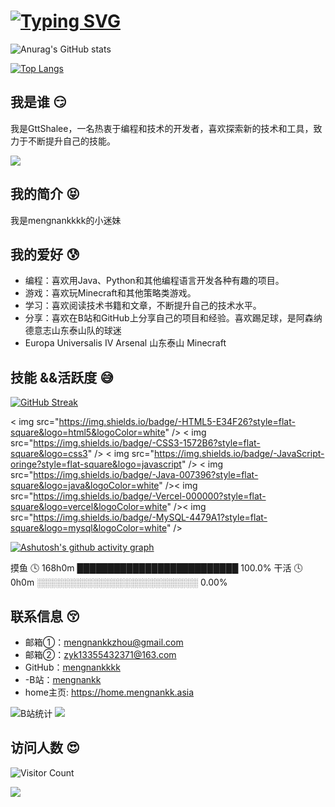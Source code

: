 # [![Typing SVG](https://readme-typing-svg.demolab.com/?lines=welcome+to+my+home;this+is+my+github+home)](https://git.io/typing-svg)



![Anurag's GitHub stats](https://github-readme-stats.vercel.app/api?username=GttShalee&show_icons=true&theme=radical)

[![Top Langs](https://github-readme-stats.vercel.app/api/top-langs/?username=GttShalee&layout=donut-vertical)](https://github.com/anuraghazra/github-readme-stats)

## 我是谁   :smirk:

我是GttShalee，一名热衷于编程和技术的开发者，喜欢探索新的技术和工具，致力于不断提升自己的技能。

![](https://raw.githubusercontent.com/GttShalee/img/main/202407071231028.jpg)

## 我的简介 :stuck_out_tongue_closed_eyes:

我是mengnankkkk的小迷妹

## 我的爱好 :cold_sweat:

- 编程：喜欢用Java、Python和其他编程语言开发各种有趣的项目。
- 游戏：喜欢玩Minecraft和其他策略类游戏。
- 学习：喜欢阅读技术书籍和文章，不断提升自己的技术水平。
- 分享：喜欢在B站和GitHub上分享自己的项目和经验。喜欢踢足球，是阿森纳德意志山东泰山队的球迷
- Europa Universalis IV Arsenal 山东泰山 Minecraft

##  技能 &&活跃度 :sweat_smile:

[![GitHub Streak](https://streak-stats.demolab.com/?user=GttShalee)](https://git.io/streak-stats)

<span > < img src="https://img.shields.io/badge/-HTML5-E34F26?style=flat-square&logo=html5&logoColor=white" /> < img src="https://img.shields.io/badge/-CSS3-1572B6?style=flat-square&logo=css3" /> < img src="https://img.shields.io/badge/-JavaScript-oringe?style=flat-square&logo=javascript" /> </span> < img src="https://img.shields.io/badge/-Java-007396?style=flat-square&logo=java&logoColor=white" />< img src="https://img.shields.io/badge/-Vercel-000000?style=flat-square&logo=vercel&logoColor=white" />< img src="https://img.shields.io/badge/-MySQL-4479A1?style=flat-square&logo=mysql&logoColor=white" />

[![Ashutosh's github activity graph](https://github-readme-activity-graph.vercel.app/graph?username=mengnankkkk&theme=dracula)](https://github.com/ashutosh00710/github-readme-activity-graph)

摸鱼   🕓 168h0m ██████████████████████████ 100.0%
干活   🕓 0h0m   ░░░░░░░░░░░░░░░░░░░░░░░░░░ 0.00%

## 联系信息 :kissing_closed_eyes:

- 邮箱①：mengnankkzhou@gmail.com 
- 邮箱②：zyk13355432371@163.com
-  GitHub：[mengnankkkk](https://github.com/mengnankkkk) 
- -B站：[mengnankk](https://space.bilibili.com/440831872)
- home主页: https://home.mengnankk.asia

![B站统计](https://stats.justsong.cn/api/bilibili/?id=440831872&theme=dark) ![](https://stats.justsong.cn/api/github?username=mengnankkkk)

## 访问人数 :heart_eyes:

![Visitor Count](https://profile-counter.glitch.me/{mengnankkkk}/count.svg)

![](https://imgbed.mengnankk.asia/202407091737883.jpg)
